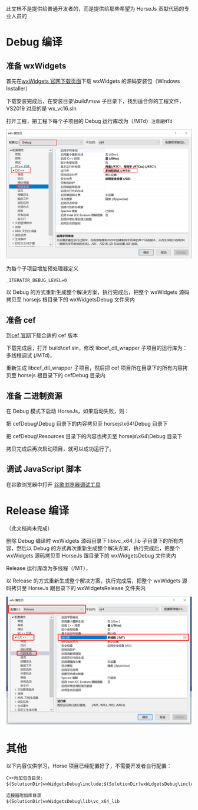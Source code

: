 此文档不是提供给普通开发者的，而是提供给那些希望为 HorseJs 贡献代码的专业人员的

# Debug 编译

## 准备 wxWidgets

首先在[wxWidgets 官网下载页面](https://www.wxwidgets.org/downloads/)下载 wxWidgets 的源码安装包（Windows Installer）

下载安装完成后，在安装目录\build\msw 子目录下，找到适合你的工程文件，VS2019 对应的是 wx_vc16.sln

打开工程，把工程下每个子项目的 Debug 运行库改为（/MTd）`注意是MTd`

<div align=center>
<img src="HorseJsBuild/mtd.png" />
</div>

为每个子项目增加预处理器定义

```
_ITERATOR_DEBUG_LEVEL=0
```

以 Debug 的方式重新生成整个解决方案，执行完成后，把整个 wxWidgets 源码拷贝至 horsejs 根目录下的 wxWidgetsDebug 文件夹内

## 准备 cef

到[cef 官网](https://cef-builds.spotifycdn.com/index.html#windows64)下载合适的 cef 版本

下载完成后，打开 build\cef.sln，修改 libcef_dll_wrapper 子项目的运行库为：多线程调试 (/MTd)，

重新生成 libcef_dll_wrapper 子项目，然后把 cef 项目所在目录下的所有内容拷贝至 horsejs 根目录下的 cefDebug 目录内

## 准备 二进制资源

在 Debug 模式下启动 HorseJs，如果启动失败，则：

把 cefDebug\Debug 目录下的内容拷贝至 horsejs\x64\Debug 目录下

把 cefDebug\Resources 目录下的内容也拷贝至 horsejs\x64\Debug 目录下

拷贝完成后再次启动项目，就可以成功运行了。

## 调试 JavaScript 脚本

在谷歌浏览器中打开 [谷歌浏览器调试工具](chrome://inspect/#devices)

# Release 编译

（此文档尚未完成）

删除 Debug 编译时 wxWidgets 源码目录下 lib\vc_x64_lib 子目录下的所有内容，然后以 Debug 的方式再次重新生成整个解决方案，执行完成后，把整个 wxWidgets 源码拷贝至 HorseJs 跟目录下的 wxWidgetsDebug 文件夹内

Release 运行库改为多线程（/MT），

以 Release 的方式重新生成整个解决方案，执行完成后，把整个 wxWidgets 源码拷贝至 HorseJs 跟目录下的 wxWidgetsRelease 文件夹内

<div align=center>
<img src="HorseJsBuild/mt.png" />
</div>

# 其他

以下内容仅供学习，Horse 项目已经配置好了，不需要开发者自行配置：

```
C++附加包含目录:
$(SolutionDir)wxWidgetsDebug\include;$(SolutionDir)wxWidgetsDebug\include\msvc
```

```
连接器附加库目录
$(SolutionDir)wxWidgetsDebug\lib\vc_x64_lib
```

